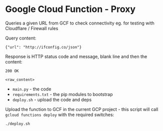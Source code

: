 Google Cloud Function - Proxy
=====================

Queries a given URL from GCF to check connectivity eg. for testing with Cloudflare / Firewall rules

Query content:
```
{"url": "http://ifconfig.co/json"}
```

Response is HTTP status code and message, blank line and then the content:

```
200 OK

<raw_content>
```

- `main.py` - the code
- `requirements.txt` - the pip modules to bootstrap
- `deploy.sh` - upload the code and deps

Upload the function to GCF in the current GCP project - this script will call `gcloud functions deploy` with the required switches:

```
./deploy.sh
```
